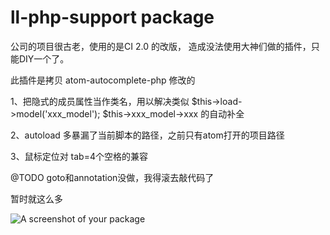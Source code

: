 # ll-php-support package

公司的项目很古老，使用的是CI 2.0 的改版，
造成没法使用大神们做的插件，只能DIY一个了。

此插件是拷贝 atom-autocomplete-php 修改的

1、把隐式的成员属性当作类名，用以解决类似 
    $this->load->model('xxx_model');
    $this->xxx_model->xxx 的自动补全
    
2、autoload 多暴漏了当前脚本的路径，之前只有atom打开的项目路径

3、鼠标定位对 tab=4个空格的兼容



@TODO 
goto和annotation没做，我得滚去敲代码了


暂时就这么多

![A screenshot of your package](https://f.cloud.github.com/assets/69169/2290250/c35d867a-a017-11e3-86be-cd7c5bf3ff9b.gif)
